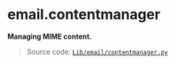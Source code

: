 # email.contentmanager

**Managing MIME content.**

> Source code: [`Lib/email/contentmanager.py`](https://github.com/python/cpython/tree/3.11/Lib/email/contentmanager.py)